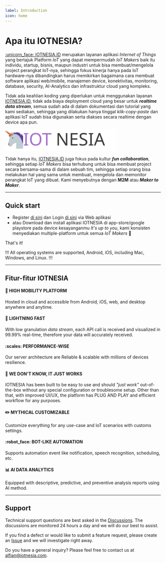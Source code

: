```yaml
---
label: Introduction
icon: home
---
```

# Apa itu IOTNESIA?

[:unicorn_face: IOTNESIA.ID](https://iotnesia.id/) merupakan layanan aplikasi *Internet of Things* yang bertajuk Platform *IoT* yang dapat mempermudah *IoT Makers* baik itu individu, startup, bisnis, maupun industri untuk bisa membuat/mengelola project perangkat IoT-nya, sehingga fokus kinerja hanya pada IoT hardware-nya dibandingkan harus memikirkan bagaimana cara membuat software aplikasi web/mobile, manajemen device, konektivitas, monitoring, database, security, AI-Analytics dan infrastruktur cloud yang kompleks.

Tidak ada keahlian koding yang diperlukan untuk menggunakan layanan [IOTNESIA.ID](https://iotnesia.id/), tidak ada biaya deployment cloud yang besar untuk ***realtime data stream***, semua sudah ada di dalam dokumentasi dan tutorial yang kami sediakan, sehingga yang dilakukan hanya tinggal *klik-copy-paste* dan aplikasi IoT sudah bisa digunakan serta diakses secara realtime dengan device apa pun. 

![](/static/iotnesia-v3.svg)

Tidak hanya itu, [IOTNESIA.ID](https://iotnesia.id/) juga fokus pada kultur ***fun collaboration***, sehingga setiap *IoT Makers* bisa terhubung untuk bisa membuat project secara bersama-sama di dalam sebuah tim, sehingga setiap orang bisa melakukan hal yang sama untuk membuat, mengelola dan memonitor perangkat IoT yang dibuat. Kami menyebutnya dengan **M2M** atau ***Maker to Maker***.

---

## Quick start

- Register [di sini](https://iotnesia.id/) dan Login [di sini](https://iotnesia.id/) via Web aplikasi
- atau Download dan install aplikasi IOTNESIA di app-store/google playstore pada device kesayanganmu *It's up to you*, kami konsisten menyediakan multiple-platform untuk semua *IoT Makers* :raised_hands:

That's it!

!!!
All operating systems are supported, Android, iOS, including Mac, Windows, and Linux.
!!!

---

## Fitur-fitur IOTNESIA


#### :iphone: HIGH MOBILITY PLATFORM 
Hosted in cloud and accessible from Android, iOS, web, and desktop anywhere and anytime. 

#### :dart: LIGHTNING FAST
With low granulation *data stream*, each API call is received and visualized in 99.99% real-time, therefore your data will accurately received.

#### :scales: PERFORMANCE-WISE
Our server architecture are Reliable & scalable with millions of devices resilience.

#### :tada: WE DON'T KNOW, IT JUST WORKS 

IOTNESIA has been built to be easy to use and should _"just work"_ out-of-the-box without any special configuration or troublesome setup. Other than that, with improved UI/UX, the platform  has PLUG AND PLAY and efficient workflow for any purposes.

#### :pencil2: MYTHICAL CUSTOMIZABLE
Customize everything for any use-case and IoT scenarios with customs settings.


#### :robot_face: BOT-LIKE AUTOMATION
Supports automation event like notification, speech recognition, scheduling, etc. 


#### :bar_chart: AI DATA ANALYTICS
Equipped with descriptive, predictive, and preventive analysis reports using AI method.


---

## Support

Technical support questions are best asked in the [Discussions](https://github.com/iotmyth/docs/discussions). The discussions are monitored 24 hours a day and we will do our best to assist.

If you find a defect or would like to submit a feature request, please create an [Issue](https://github.com/iotmyth/docs/issues) and we will investigate right away.

Do you have a general inquiry? Please feel free to contact us at alfian@iotnesia.com.